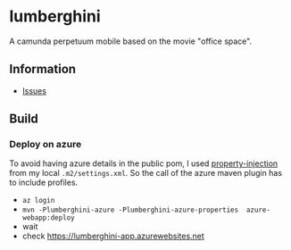 # lumberghini

A camunda perpetuum mobile based on the movie "office space".

## Information

* [Issues](https://github.com/jangalinski/lumberghini/issues)

## Build

### Deploy on azure

To avoid having azure details in the public pom, I used [property-injection](https://maven.apache.org/examples/injecting-properties-via-settings.html)
from my local `.m2/settings.xml`. So the call of the azure maven plugin has to include profiles.

* `az login`
* `mvn -Plumberghini-azure -Plumberghini-azure-properties  azure-webapp:deploy`
* wait
* check <https://lumberghini-app.azurewebsites.net>



